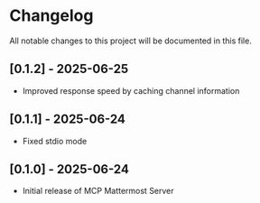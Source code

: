 # Changelog

All notable changes to this project will be documented in this file.

## [0.1.2] - 2025-06-25

- Improved response speed by caching channel information

## [0.1.1] - 2025-06-24

- Fixed stdio mode

## [0.1.0] - 2025-06-24

- Initial release of MCP Mattermost Server
